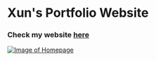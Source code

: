 # Xun's Portfolio Website

### Check my website <a href="https://peggiezx.github.io/"> here </a>

<a href="https://peggiezx.github.io/">![Image of Homepage](https://res.cloudinary.com/peggiexplode/image/upload/v1632153045/YelpCamp/Screen_Shot_2021-09-20_at_11.50.38_AM_oik27b.png)</a>



